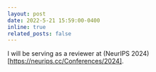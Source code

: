 ```yaml
---
layout: post
date: 2022-5-21 15:59:00-0400
inline: true
related_posts: false
---
```


I will be serving as a reviewer at (NeurIPS 2024)[https://neurips.cc/Conferences/2024]. 

